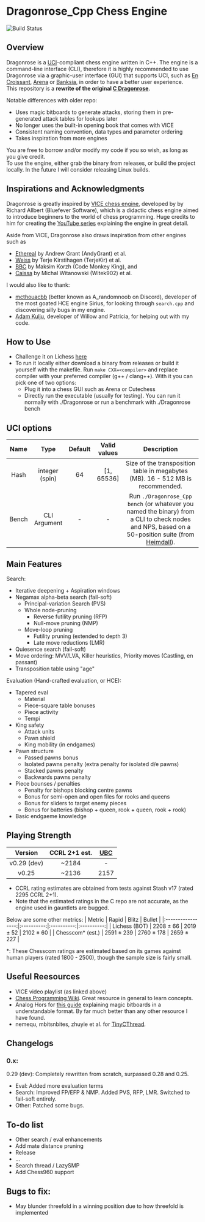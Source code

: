 # Dragonrose_Cpp Chess Engine

![Build Status](https://github.com/TampliteSK/Dragonrose_Cpp/actions/workflows/build.yml/badge.svg)

## Overview
Dragonrose is a [UCI](https://en.wikipedia.org/wiki/Universal_Chess_Interface)-compliant chess engine written in C++. 
The engine is a command-line interface (CLI), therefore it is highly recommended to use Dragonrose via a graphic-user interface (GUI) that supports UCI, 
such as [En Croissant](https://encroissant.org/), [Arena](http://www.playwitharena.de/) or [Banksia](https://banksiagui.com/), in order to have a better user experience. <br>
This repository is a **rewrite of the original [C Dragonrose](https://github.com/TampliteSK/dragonrose)**. <br>

Notable differences with older repo: <br>
- Uses magic bitboards to generate attacks, storing them in pre-generated attack tables for lookups later
- No longer uses the built-in opening book that comes with VICE
- Consistent naming convention, data types and parameter ordering
- Takes inspiration from more engines

You are free to borrow and/or modify my code if you so wish, as long as you give credit. <br>
To use the engine, either grab the binary from releases, or build the project locally. In the future I will consider releasing Linux builds. <br>

## Inspirations and Acknowledgments
Dragonrose is greatly inspired by [VICE chess engine](https://github.com/bluefeversoft/vice/tree/main/Vice11/src), developed by by Richard Allbert (Bluefever Software), 
which is a didactic chess engine aimed to introduce beginners to the world of chess programming. Huge credits to him for creating the [YouTube series](https://www.youtube.com/playlist?list=PLZ1QII7yudbc-Ky058TEaOstZHVbT-2hg) explaining the engine in great detail. <br>

Aside from VICE, Dragonrose also draws inspiration from other engines such as 
- [Ethereal](https://github.com/AndyGrant/Ethereal) by Andrew Grant (AndyGrant) et al.
- [Weiss](https://github.com/TerjeKir/weiss) by Terje Kirstihagen (TerjeKir) et al.
- [BBC](https://github.com/maksimKorzh/bbc/tree/master) by Maksim Korzh (Code Monkey King), and
- [Caissa](https://github.com/Witek902/Caissa) by Michal Witanowski (Witek902) et al.

I would also like to thank:
- [mcthouacbb](https://github.com/mcthouacbb) (better known as A_randomnoob on Discord), developer of the most goated HCE engine Sirius, for looking through `search.cpp` and discovering silly bugs in my engine.
- [Adam Kulju](https://github.com/Adam-Kulju), developer of Willow and Patricia, for helping out with my code.

## How to Use

- Challenge it on Lichess [here](https://lichess.org/@/DragonroseDev)
- To run it locally either download a binary from releases or build it yourself with the makefile. Run `make CXX=<compiler>` and replace compiler with your preferred compiler (g++ / clang++). With it you can pick one of two options:
  - Plug it into a chess GUI such as Arena or Cutechess
  - Directly run the executable (usually for testing). You can run it normally with ./Dragonrose or run a benchmark with ./Dragonrose bench

## UCI options

| Name  |      Type       | Default |  Valid values  | Description                                                                                             |
|:-----:|:---------------:|:-------:|:--------------:|:-------------------------------------------------------------------------------------------------------:|
| Hash  | integer (spin)  |    64   |   [1, 65536]   | Size of the transposition table in megabytes (MB). 16 - 512 MB is recommended.                               |
| Bench |  CLI Argument   |    -    |        -       | Run `./Dragonrose_Cpp bench` (or whatever you named the binary) from a CLI to check nodes and NPS, based on a 50-position suite (from [Heimdall](https://git.nocturn9x.space/nocturn9x/heimdall)).|

## Main Features

Search:
- Iterative deepening + Aspiration windows
- Negamax alpha-beta search (fail-soft)
  - Principal-variation Search (PVS)
  - Whole node-pruning
    - Reverse futility pruning (RFP)
    - Null-move pruning (NMP)
  - Move-loop pruning
    - Futility pruning (extended to depth 3)
    - Late move reductions (LMR)
- Quiesence search (fail-soft)
- Move ordering: MVV/LVA, Killer heuristics, Priority moves (Castling, en passant)
- Transposition table using "age"

Evaluation (Hand-crafted evaluation, or HCE):
- Tapered eval
  - Material
  - Piece-square table bonuses
  - Piece activity	
  - Tempi
- King safety
  - Attack units
  - Pawn shield
  - King mobility (in endgames)
- Pawn structure
  - Passed pawns bonus
  - Isolated pawns penalty (extra penalty for isolated d/e pawns)
  - Stacked pawns penalty
  - Backwards pawns penalty
- Piece bounses / penalties
  - Penalty for bishops blocking centre pawns
  - Bonus for semi-open and open files for rooks and queens
  - Bonus for sliders to target enemy pieces
  - Bonus for batteries (bishop + queen, rook + queen, rook + rook)
- Basic endgaeme knowledge	 

## Playing Strength
|   Version   | CCRL 2+1 est. | [UBC](https://e4e6.com/) |
|:-----------:|:-------------:|:-----:|
| v0.29 (dev) |     ~2184     |   -   |
|    v0.25    |     ~2136     | 2157  |
- CCRL rating estimates are obtained from tests against Stash v17 (rated 2295 CCRL 2+1).
- Note that the estimated ratings in the C repo are not accurate, as the engine used in gauntlets are bugged.

Below are some other metrics:
|       Metric      |    Rapid   |   Blitz    |   Bullet   |
|:-----------------:|:----------:|:----------:|:----------:|
|   Lichess (BOT)   | 2208 ± 66  | 2019 ± 52  | 2102 ± 60  |
| Chesscom\* (est.) | 2591 ± 239 | 2760 ± 178 | 2659 ± 227 |

\*: These Chesscom ratings are estimated based on its games against human players (rated 1800 - 2500), though the sample size is fairly small.

## Useful Reesources
- VICE video playlist (as linked above)
- [Chess Programming Wiki](https://www.chessprogramming.org/Main_Page). Great resource in general to learn concepts.
- Analog Hors for [this guide](https://analog-hors.github.io/site/magic-bitboards/) explaining magic bitboards in a understandable format. By far much better than any other resource I have found.
- nemequ, mbitsnbites, zhuyie et al. for [TinyCThread](https://github.com/tinycthread/tinycthread/tree/master).

## Changelogs <br>
### 0.x: <br>
0.29 (dev): Completely rewritten from scratch, surpassed 0.28 and 0.25.
- Eval: Added more evaluation terms
- Search: Improved FP/EFP & NMP. Added PVS, RFP, LMR. Switched to fail-soft entirely.
- Other: Patched some bugs.

## To-do list
- Other search / eval enhancements
- Add mate distance pruning
- Release
- ...
- Search thread / LazySMP
- Add Chess960 support

## Bugs to fix:
- May blunder threefold in a winning position due to how threefold is implemented